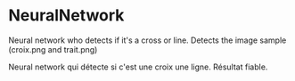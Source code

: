# NeuralNetwork


Neural network who  detects if it's a cross or line.
Detects the image sample (croix.png and trait.png)

Neural network qui détecte si c'est une croix une ligne.
Résultat fiable.
